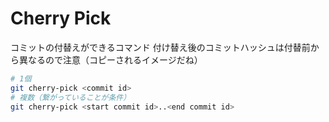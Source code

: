 # Cherry Pick

コミットの付替えができるコマンド
付け替え後のコミットハッシュは付替前から異なるので注意（コピーされるイメージだね）

```bash
# 1個
git cherry-pick <commit id>
# 複数（繋がっていることが条件）
git cherry-pick <start commit id>..<end commit id>
```
